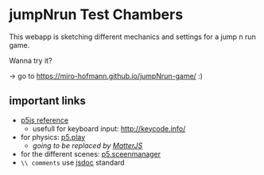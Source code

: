 # jumpNrun Test Chambers

This webapp is sketching 
different mechanics and settings 
for a jump n run game.

Wanna try it?

-> go to https://miro-hofmann.github.io/jumpNrun-game/ :)


## important links
- [p5js reference](https://p5js.org/reference/)
	- usefull for keyboard input: http://keycode.info/
- for physics: [p5.play](https://molleindustria.github.io/p5.play/)
	- *going to be replaced by [MatterJS](https://brm.io/matter-js/)*
- for the different scenes: [p5.sceenmanager](https://github.com/mveteanu/p5.SceneManager/tree/master/gamejs)
- `\\ comments` use [jsdoc](https://devhints.io/jsdoc) standard
